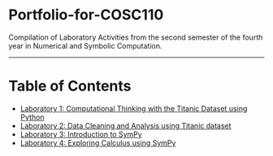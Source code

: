 # Portfolio-for-COSC110

Compilation of Laboratory Activities from the second semester of the fourth year in Numerical and Symbolic Computation.

---

# Table of Contents
- [Laboratory 1: Computational Thinking with the Titanic Dataset using Python](https://github.com/lusteriojr/Portfolio-for-COSC110/blob/9464aef389d6c95d4035e71295c8ffc5d329fdf0/LABORATORY-ACTIVITY_1/lab1_titanic_Lusterio.ipynb)
- [Laboratory 2: Data Cleaning and Analysis using Titanic dataset](https://github.com/lusteriojr/Portfolio-for-COSC110/blob/9464aef389d6c95d4035e71295c8ffc5d329fdf0/LABORATORY-ACTIVITY_2/lab2_titanic_Lusterio.ipynb)
- [Laboratory 3: Introduction to SymPy](https://github.com/lusteriojr/Portfolio-for-COSC110/blob/9464aef389d6c95d4035e71295c8ffc5d329fdf0/LABORATORY-ACTIVTY_3/lab3_sympy_lusterio.ipynb)
- [Laboratory 4: Exploring Calculus using SymPy](https://github.com/lusteriojr/Portfolio-for-COSC110/blob/9464aef389d6c95d4035e71295c8ffc5d329fdf0/LABORATORY-ACTIVITY_4/lab4_sympy_Lusterio.ipynb)
